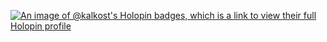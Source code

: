 [![An image of @kalkost's Holopin badges, which is a link to view their full Holopin profile](https://holopin.me/kalkost)](https://holopin.io/@kalkost)


<!--
**Kalkwst/Kalkwst** is a ✨ _special_ ✨ repository because its `README.md` (this file) appears on your GitHub profile.

Here are some ideas to get you started:

- 🔭 I’m currently working on ...
- 🌱 I’m currently learning ...
- 👯 I’m looking to collaborate on ...
- 🤔 I’m looking for help with ...
- 💬 Ask me about ...
- 📫 How to reach me: ...
- 😄 Pronouns: ...
- ⚡ Fun fact: ...
-->
